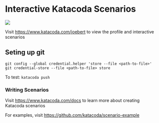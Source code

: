 # Interactive Katacoda Scenarios

[![](http://shields.katacoda.com/katacoda/joebert/count.svg)](https://www.katacoda.com/joebert "Get your profile on Katacoda.com")

Visit https://www.katacoda.com/joebert to view the profile and interactive scenarios

## Seting up git

`git config --global credential.helper 'store --file <path-to-file>'` 
`git credential-store --file <path-to-file> store`
  
To test: `katacoda push`

### Writing Scenarios
Visit https://www.katacoda.com/docs to learn more about creating Katacoda scenarios

For examples, visit https://github.com/katacoda/scenario-example
